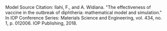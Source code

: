 Model Source Citation: Ilahi, F., and A. Widiana. "The effectiveness of vaccine in the outbreak of diphtheria: mathematical model and simulation." In IOP Conference Series: Materials Science and Engineering, vol. 434, no. 1, p. 012006. IOP Publishing, 2018.
